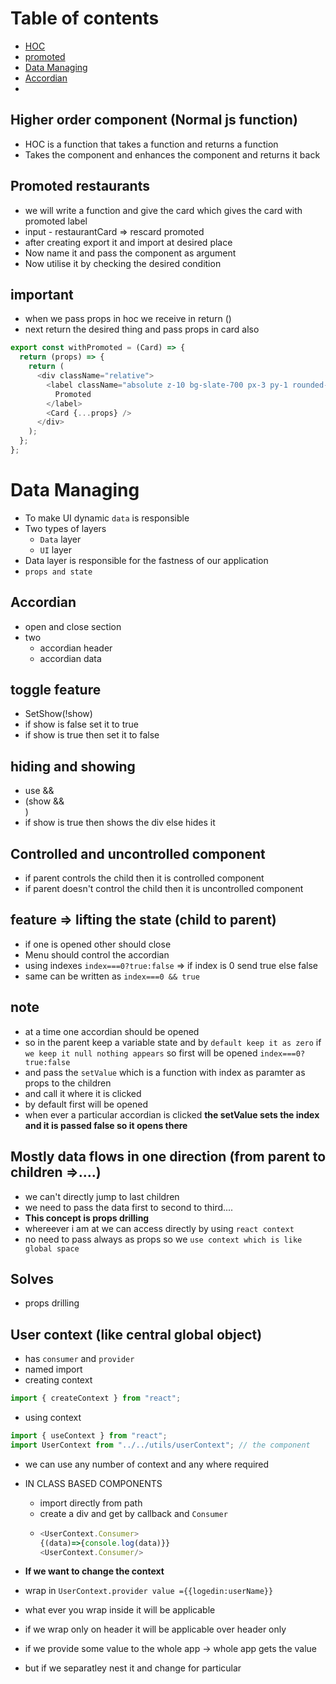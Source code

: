 # Table of contents

- [HOC](#higher-order-component-normal-js-function)
- [promoted](#promoted-restaurants)
- [Data Managing](#data-managing)
- [Accordian](#accordian)
-

## Higher order component (Normal js function)

- HOC is a function that takes a function and returns a function
- Takes the component and enhances the component and returns it back

## Promoted restaurants

- we will write a function and give the card which gives the card with promoted label
- input - restaurantCard => rescard promoted
- after creating export it and import at desired place
- Now name it and pass the component as argument
- Now utilise it by checking the desired condition

## important

- when we pass props in hoc we receive in return ()
- next return the desired thing and pass props in card also

```js
export const withPromoted = (Card) => {
  return (props) => {
    return (
      <div className="relative">
        <label className="absolute z-10 bg-slate-700 px-3 py-1 rounded-md -left-3 text-white">
          Promoted
        </label>
        <Card {...props} />
      </div>
    );
  };
};
```

# Data Managing

- To make UI dynamic `data` is responsible
- Two types of layers
  - `Data` layer
  - `UI` layer
- Data layer is responsible for the fastness of our application
- `props and state`

## Accordian

- open and close section
- two
  - accordian header
  - accordian data

## toggle feature

- SetShow(!show)
- if show is false set it to true
- if show is true then set it to false

## hiding and showing

- use &&
- (show && <div>)
- if show is true then shows the div else hides it

## Controlled and uncontrolled component

- if parent controls the child then it is controlled component
- if parent doesn't control the child then it is uncontrolled component

## feature => lifting the state (child to parent)

- if one is opened other should close
- Menu should control the accordian
- using indexes `index===0?true:false` => if index is 0 send true else false
- same can be written as `index===0 && true`

## note

- at a time one accordian should be opened
- so in the parent keep a variable state and by `default keep it as zero` if `we keep it null nothing appears` so first will be opened `index===0?true:false`
- and pass the `setValue` which is a function with index as paramter as props to the children
- and call it where it is clicked
- by default first will be opened
- when ever a particular accordian is clicked **the setValue sets the index and it is passed false so it opens there**

## Mostly data flows in one direction (from parent to children =>....)

- we can't directly jump to last children
- we need to pass the data first to second to third....
- **This concept is props drilling**
- whereever i am at we can access directly by using `react context`
- no need to pass always as props so we `use context which is like global space`

## Solves

- props drilling

## User context (like central global object)

- has `consumer` and `provider`
- named import
- creating context

```js
import { createContext } from "react";
```

- using context

```js
import { useContext } from "react";
import UserContext from "../../utils/userContext"; // the component
```

- we can use any number of context and any where required

- IN CLASS BASED COMPONENTS

  - import directly from path
  - create a div and get by callback and `Consumer`
  - ```js
    <UserContext.Consumer>
    {(data)=>{console.log(data)}}
    <UserContext.Consumer/>
    ```

- **If we want to change the context**
- wrap in `UserContext.provider value ={{logedin:userName}}`
- what ever you wrap inside it will be applicable
- if we wrap only on header it will be applicable over header only
- if we provide some value to the whole app -> whole app gets the value
- but if we separatley nest it and change for particular
